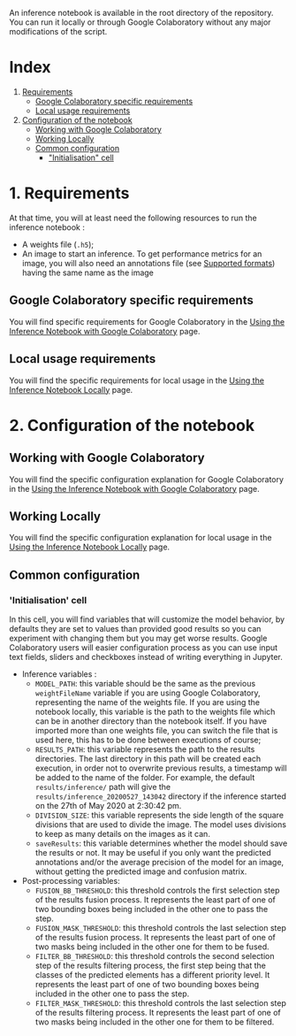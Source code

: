 An inference notebook is available in the root directory of the repository. You can run it locally or through Google Colaboratory without any major modifications of the script.

# Index
1. [Requirements](#1-requirements)
   * [Google Colaboratory specific requirements](#google-colaboratory-specific-requirements)
   * [Local usage requirements](#local-usage-requirements)
2. [Configuration of the notebook](2-configuration-of-the-notebook)
   * [Working with Google Colaboratory](#working-with-google-colaboratory)
   * [Working Locally](#working-locally)
   * [Common configuration](#common-configuration)
      * ["Initialisation" cell](#initialisation-cell)

# 1. Requirements
At that time, you will at least need the following resources to run the inference notebook : 
* A weights file (`.h5`);
* An image to start an inference.
To get performance metrics for an image, you will also need an annotations file (see [Supported formats](Annotations-format-compatibility.md#supported-formats)) having the same name as the image

## Google Colaboratory specific requirements
You will find specific requirements for Google Colaboratory in the [Using the Inference Notebook with Google Colaboratory](Using-the-Inference-Notebook-with-Google-Colaboratory.md#specific-requirements) page.

## Local usage requirements
You will find the specific requirements for local usage in the [Using the Inference Notebook Locally](Using-the-Inference-Notebook-Locally#specific-requirements.md) page.

# 2. Configuration of the notebook
## Working with Google Colaboratory
You will find the specific configuration explanation for Google Colaboratory in the [Using the Inference Notebook with Google Colaboratory](Using-the-Inference-Notebook-with-Google-Colaboratory.md#configuration-of-the-notebook) page.


## Working Locally
You will find the specific configuration explanation for local usage in the [Using the Inference Notebook Locally](Using-the-Inference-Notebook-Locally.md#configuration-of-the-notebook) page.


## Common configuration
### 'Initialisation' cell
In this cell, you will find variables that will customize the model behavior, by defaults they are set to values than provided good results so you can experiment with changing them but you may get worse results. Google Colaboratory users will easier configuration process as you can use input text fields, sliders and checkboxes instead of writing everything in Jupyter.  
* Inference variables : 
  * ```MODEL_PATH```: this variable should be the same as the previous ```weightFileName``` variable if you are using Google Colaboratory, representing the name of the weights file. If you are using the notebook locally, this variable is the path to the weights file which can be in another directory than the notebook itself. If you have imported more than one weights file, you can switch the file that is used here, this has to be done between executions of course;
  * ```RESULTS_PATH```: this variable represents the path to the results directories. The last directory in this path will be created each execution, in order not to overwrite previous results, a timestamp will be added to the name of the folder. For example, the default ```results/inference/``` path will give the ```results/inference_20200527_143042``` directory if the inference started on the 27th of May 2020 at 2:30:42 pm.
  * ```DIVISION_SIZE```: this variable represents the side length of the square divisions that are used to divide the image. The model uses divisions to keep as many details on the images as it can.
  * ```saveResults```: this variable determines whether the model should save the results or not. It may be useful if you only want the predicted annotations and/or the average precision of the model for an image, without getting the predicted image and confusion matrix.
* Post-processing variables:
  * ```FUSION_BB_THRESHOLD```: this threshold controls the first selection step of the results fusion process. It represents the least part of one of two bounding boxes being included in the other one to pass the step. 
  * ```FUSION_MASK_THRESHOLD```: this threshold controls the last selection step of the results fusion process. It represents the least part of one of two masks being included in the other one for them to be fused.
  * ```FILTER_BB_THRESHOLD```: this threshold controls the second selection step of the results filtering process, the first step being that the classes of the predicted elements has a different priority level. It represents the least part of one of two bounding boxes being included in the other one to pass the step.
  * ```FILTER_MASK_THRESHOLD```: this threshold controls the last selection step of the results filtering process. It represents the least part of one of two masks being included in the other one for them to be filtered.